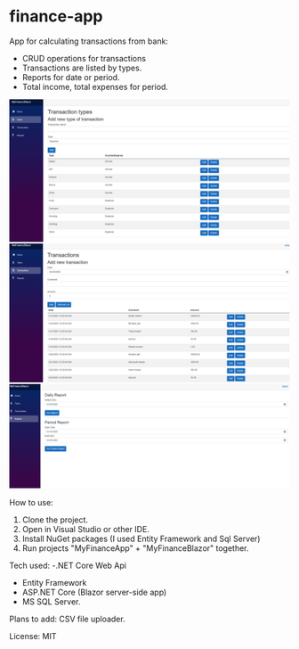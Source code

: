 # finance-app


App for calculating transactions from bank:
- CRUD operations for transactions
- Transactions are listed by types.
- Reports for date or period.
- Total income, total expenses for period.

![types](https://github.com/AntonKilk/finance-app/blob/main/imgs/types.png)
![transactions](https://github.com/AntonKilk/finance-app/blob/main/imgs/transactions.png)
![report](https://github.com/AntonKilk/finance-app/blob/main/imgs/report.png)

How to use:
1. Clone the project.
2. Open in Visual Studio or other IDE.
3. Install NuGet packages (I used Entity Framework and Sql Server)
4. Run projects "MyFinanceApp" + "MyFinanceBlazor" together.

Tech used: 
-.NET Core Web Api
- Entity Framework
- ASP.NET Core (Blazor server-side app)
- MS SQL Server.

Plans to add: CSV file uploader.

License: MIT
